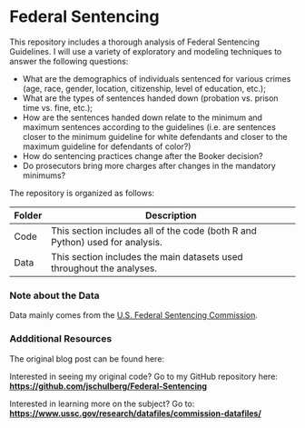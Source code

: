 # Federal Sentencing
This repository includes a thorough analysis of Federal Sentencing Guidelines. I will use a variety of exploratory and modeling techniques to answer the following questions:  

- What are the demographics of individuals sentenced for various crimes (age, race, gender, location, citizenship, level of education, etc.); 
- What are the types of sentences handed down (probation vs. prison time vs. fine, etc.); 
- How are the sentences handed down relate to the minimum and maximum sentences according to the guidelines (i.e. are sentences closer to the minimum guideline for white defendants and closer to the maximum guideline for defendants of color?) 
- How do sentencing practices change after the Booker decision?
- Do prosecutors bring more charges after changes in the mandatory minimums?

The repository is organized as follows:  

| Folder | Description |
| --- | --- |
| Code | This section includes all of the code (both R and Python) used for analysis. |
| Data | This section includes the main datasets used throughout the analyses. |


### Note about the Data  
Data mainly comes from the [U.S. Federal Sentencing Commission](https://www.ussc.gov/research/datafiles/commission-datafiles).

### Addditional Resources  
The original blog post can be found here:  

Interested in seeing my original code? Go to my GitHub repository here:  
**https://github.com/jschulberg/Federal-Sentencing**  

Interested in learning more on the subject? Go to:  
**https://www.ussc.gov/research/datafiles/commission-datafiles/**  
